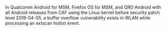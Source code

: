 In Qualcomm Android for MSM, Firefox OS for MSM, and QRD Android with all Android releases from CAF using the Linux kernel before security patch level 2018-04-05, a buffer overflow vulnerability exists in WLAN while processing an extscan hotlist event.